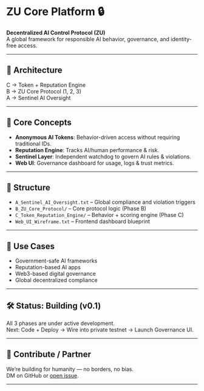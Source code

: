 # ZU Core Platform 🔒

**Decentralized AI Control Protocol (ZU)**  
A global framework for responsible AI behavior, governance, and identity-free access.

---

## 🔧 Architecture

C → Token + Reputation Engine  
B → ZU Core Protocol (1, 2, 3)  
A → Sentinel AI Oversight  

---

## 🧠 Core Concepts

- **Anonymous AI Tokens**: Behavior-driven access without requiring traditional IDs.
- **Reputation Engine**: Tracks AI/human performance & risk.
- **Sentinel Layer**: Independent watchdog to govern AI rules & violations.
- **Web UI**: Governance dashboard for usage, logs & trust metrics.

---

## 📁 Structure

- `A_Sentinel_AI_Oversight.txt` – Global compliance and violation triggers  
- `B_ZU_Core_Protocol/` – Core protocol logic (Phase B)  
- `C_Token_Reputation_Engine/` – Behavior + scoring engine (Phase C)  
- `Web_UI_Wireframe.txt` – Frontend dashboard blueprint

---

## 🧩 Use Cases

- Government-safe AI frameworks  
- Reputation-based AI apps  
- Web3-based digital governance  
- Global decentralized compliance

---

## 🛠️ Status: Building (v0.1)
All 3 phases are under active development.  
Next: Code + Deploy → Wire into private testnet → Launch Governance UI.

---

## 🤝 Contribute / Partner
We’re building for humanity — no borders, no bias.  
DM on GitHub or [open issue](https://github.com/reddysandip6/ZU_Core_Platform/issues).

---
